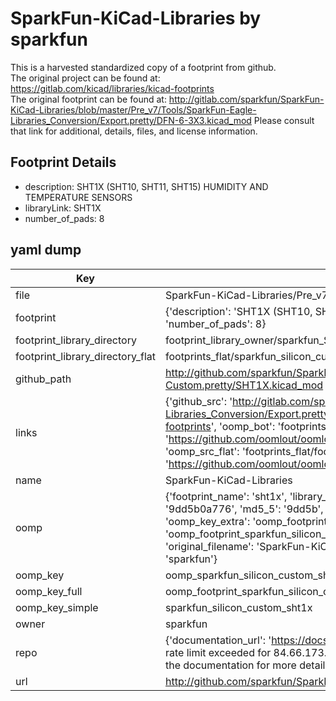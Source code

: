 # SparkFun-KiCad-Libraries by sparkfun  
This is a harvested standardized copy of a footprint from github.  
The original project can be found at:  
https://gitlab.com/kicad/libraries/kicad-footprints  
The original footprint can be found at:
http://gitlab.com/sparkfun/SparkFun-KiCad-Libraries/blob/master/Pre_v7/Tools/SparkFun-Eagle-Libraries_Conversion/Export.pretty/DFN-6-3X3.kicad_mod
Please consult that link for additional, details, files, and license information.  
## Footprint Details
* description: SHT1X (SHT10, SHT11, SHT15) HUMIDITY AND TEMPERATURE SENSORS  
* libraryLink: SHT1X  
* number_of_pads: 8  
## yaml dump  
| Key | Value |  
| --- | --- |  
| file | SparkFun-KiCad-Libraries/Pre_v7/Footprints/Silicon-Custom.pretty/SHT1X.kicad_mod |  
| footprint | {'description': 'SHT1X (SHT10, SHT11, SHT15) HUMIDITY AND TEMPERATURE SENSORS', 'libraryLink': 'SHT1X', 'number_of_pads': 8} |  
| footprint_library_directory | footprint_library_owner/sparkfun_SparkFun-KiCad-Libraries |  
| footprint_library_directory_flat | footprints_flat/sparkfun_silicon_custom_sht1x/working |  
| github_path | http://github.com/sparkfun/SparkFun-KiCad-Libraries/blob/master/Pre_v7/Footprints/Silicon-Custom.pretty/SHT1X.kicad_mod |  
| links | {'github_src': 'http://gitlab.com/sparkfun/SparkFun-KiCad-Libraries/blob/master/Pre_v7/Tools/SparkFun-Eagle-Libraries_Conversion/Export.pretty/DFN-6-3X3.kicad_mod', 'github_src_repo': 'https://gitlab.com/kicad/libraries/kicad-footprints', 'oomp_bot': 'footprints/sparkfun_silicon_custom_sht1x/working', 'oomp_bot_github': 'https://github.com/oomlout/oomlout_oomp_footprint_bot/tree/main/footprints/sparkfun_silicon_custom_sht1x/working', 'oomp_src_flat': 'footprints_flat/footprints_flat/sparkfun_silicon_custom_sht1x/working', 'oomp_src_flat_github': 'https://github.com/oomlout/oomlout_oomp_footprint_src/tree/main/footprints_flat/sparkfun_silicon_custom_sht1x/working'} |  
| name | SparkFun-KiCad-Libraries |  
| oomp | {'footprint_name': 'sht1x', 'library_name': 'silicon_custom', 'md5': '9dd5b0a776caed989fb1fd277bf62ccb', 'md5_10': '9dd5b0a776', 'md5_5': '9dd5b', 'md5_6': '9dd5b0', 'oomp_key': 'oomp_sparkfun_silicon_custom_sht1x', 'oomp_key_extra': 'oomp_footprint_sparkfun_silicon_custom_sht1x', 'oomp_key_full': 'oomp_footprint_sparkfun_silicon_custom_sht1x_9dd5b0', 'oomp_key_simple': 'sparkfun_silicon_custom_sht1x', 'original_filename': 'SparkFun-KiCad-Libraries/Pre_v7/Footprints/Silicon-Custom.pretty/SHT1X.kicad_mod', 'owner_name': 'sparkfun'} |  
| oomp_key | oomp_sparkfun_silicon_custom_sht1x |  
| oomp_key_full | oomp_footprint_sparkfun_silicon_custom_sht1x |  
| oomp_key_simple | sparkfun_silicon_custom_sht1x |  
| owner | sparkfun |  
| repo | {'documentation_url': 'https://docs.github.com/rest/overview/resources-in-the-rest-api#rate-limiting', 'message': "API rate limit exceeded for 84.66.173.59. (But here's the good news: Authenticated requests get a higher rate limit. Check out the documentation for more details.)"} |  
| url | http://github.com/sparkfun/SparkFun-KiCad-Libraries |  

